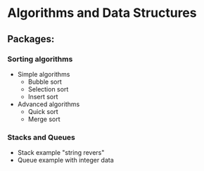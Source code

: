 # Algorithms and Data Structures
## Packages:
### Sorting algorithms
* Simple algorithms
    * Bubble sort
    * Selection sort
    * Insert sort
* Advanced algorithms
    * Quick sort
    * Merge sort
### Stacks and Queues
* Stack example "string revers"
* Queue example with integer data
